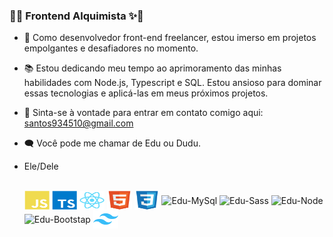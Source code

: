 ### 🔮✨ Frontend Alquimista ✨🔮

- 👦 Como desenvolvedor front-end freelancer, estou imerso em projetos empolgantes e desafiadores no momento.
- 📚 Estou dedicando meu tempo ao aprimoramento das minhas habilidades com Node.js, Typescript e SQL. Estou ansioso para dominar essas tecnologias e aplicá-las em meus próximos projetos.
- 👋 Sinta-se à vontade para entrar em contato comigo aqui: santos934510@gmail.com
- 🗨️ Você pode me chamar de Edu ou Dudu.
- Ele/Dele
   
    <div style="display: inline_block">
      <br />
        <img
          align="center"
          alt="Edu-Js"
          height="30"
          width="40"
          src="https://raw.githubusercontent.com/devicons/devicon/master/icons/javascript/javascript-plain.svg"
        />
        <img
          align="center"
          alt="Edu-Ts"
          height="30"
          width="40"
          src="https://raw.githubusercontent.com/devicons/devicon/master/icons/typescript/typescript-plain.svg"
        />
        <img
          align="center"
          alt="Edu-React"
          height="30"
          width="40"
          src="https://raw.githubusercontent.com/devicons/devicon/master/icons/react/react-original.svg"
        />
        <img
          align="center"
          alt="Edu-HTML"
          height="30"
          width="40"
          src="https://raw.githubusercontent.com/devicons/devicon/master/icons/html5/html5-original.svg"
        />
        <img
          align="center"
          alt="Edu-CSS"
          height="30"
          width="40"
          src="https://raw.githubusercontent.com/devicons/devicon/master/icons/css3/css3-original.svg"
        />
        <img
          align="center"
          alt="Edu-MySql"
          height="30"
          width="40"
          src="https://icongr.am/devicon/mysql-original.svg?size=128&color=currentColor"
        />
        <img
          align="center"
          alt="Edu-Sass"
          height="30"
          width="40"
          src="https://icongr.am/devicon/sass-original.svg?size=128&color=currentColor"
        />
        <img
          align="center"
          alt="Edu-Node"
          height="60"
          width="80"
          src="https://icongr.am/devicon/nodejs-original-wordmark.svg?size=128&color=currentColor"  
        />
        <img
          align="center"
          alt="Edu-Bootstap"
          height="30"
          width="40"
          src="https://icongr.am/devicon/bootstrap-plain.svg?size=128&color=4c00ff"  
        />
        <img
          align="center"
          alt="Edu-Tailwindcss"
          height="30"
          width="40"
          src="https://raw.githubusercontent.com/devicons/devicon/6910f0503efdd315c8f9b858234310c06e04d9c0/icons/tailwindcss/tailwindcss-original.svg"  
        />
      </div>

